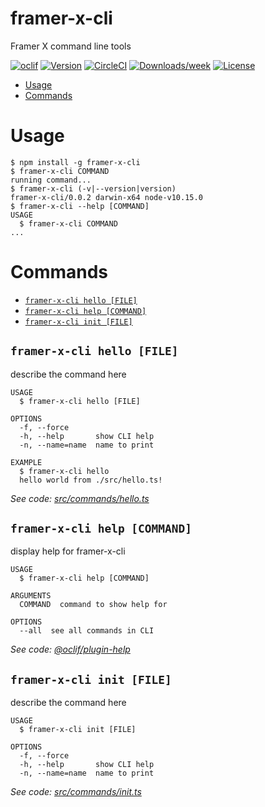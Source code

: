 framer-x-cli
============

Framer X command line tools

[![oclif](https://img.shields.io/badge/cli-oclif-brightgreen.svg)](https://oclif.io)
[![Version](https://img.shields.io/npm/v/framer-x-cli.svg)](https://npmjs.org/package/framer-x-cli)
[![CircleCI](https://circleci.com/gh/kyo504/framer-x-cli/tree/master.svg?style=shield)](https://circleci.com/gh/kyo504/framer-x-cli/tree/master)
[![Downloads/week](https://img.shields.io/npm/dw/framer-x-cli.svg)](https://npmjs.org/package/framer-x-cli)
[![License](https://img.shields.io/npm/l/framer-x-cli.svg)](https://github.com/kyo504/framer-x-cli/blob/master/package.json)

<!-- toc -->
* [Usage](#usage)
* [Commands](#commands)
<!-- tocstop -->
# Usage
<!-- usage -->
```sh-session
$ npm install -g framer-x-cli
$ framer-x-cli COMMAND
running command...
$ framer-x-cli (-v|--version|version)
framer-x-cli/0.0.2 darwin-x64 node-v10.15.0
$ framer-x-cli --help [COMMAND]
USAGE
  $ framer-x-cli COMMAND
...
```
<!-- usagestop -->
# Commands
<!-- commands -->
* [`framer-x-cli hello [FILE]`](#framer-x-cli-hello-file)
* [`framer-x-cli help [COMMAND]`](#framer-x-cli-help-command)
* [`framer-x-cli init [FILE]`](#framer-x-cli-init-file)

## `framer-x-cli hello [FILE]`

describe the command here

```
USAGE
  $ framer-x-cli hello [FILE]

OPTIONS
  -f, --force
  -h, --help       show CLI help
  -n, --name=name  name to print

EXAMPLE
  $ framer-x-cli hello
  hello world from ./src/hello.ts!
```

_See code: [src/commands/hello.ts](https://github.com/kyo504/framer-x-cli/blob/v0.0.2/src/commands/hello.ts)_

## `framer-x-cli help [COMMAND]`

display help for framer-x-cli

```
USAGE
  $ framer-x-cli help [COMMAND]

ARGUMENTS
  COMMAND  command to show help for

OPTIONS
  --all  see all commands in CLI
```

_See code: [@oclif/plugin-help](https://github.com/oclif/plugin-help/blob/v2.1.4/src/commands/help.ts)_

## `framer-x-cli init [FILE]`

describe the command here

```
USAGE
  $ framer-x-cli init [FILE]

OPTIONS
  -f, --force
  -h, --help       show CLI help
  -n, --name=name  name to print
```

_See code: [src/commands/init.ts](https://github.com/kyo504/framer-x-cli/blob/v0.0.2/src/commands/init.ts)_
<!-- commandsstop -->
